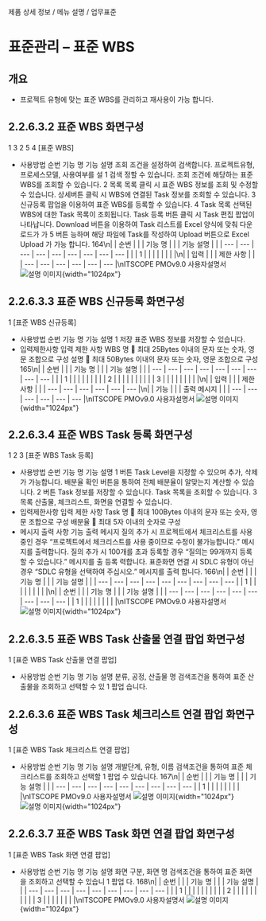 <!--breadcrumb:제품 상세 정보 / 메뉴 설명 / 업무표준--><span class="md-breadcrumb">제품 상세 정보 / 메뉴 설명 / 업무표준</span>
# 표준관리 – 표준 WBS
<!--5th-h2-toc-->
## 개요

- 프로젝트 유형에 맞는 표준 WBS를 관리하고 재사용이 가능 합니다.
## 2.2.6.3.2 표준 WBS 화면구성
1
3
2
5
4
[표준 WBS]
- 사용방법
순번 기능 명 기능 설명
조회 조건을 설정하여 검색합니다. 프로젝트유형, 프로세스모델, 사용여부를 설
1 검색
정할 수 있습니다.
조회 조건에 해당하는 표준 WBS를 조회할 수 있습니다.
2 목록 목록 클릭 시 표준 WBS 정보를 조회 및 수정할 수 있습니다.
상세버튼 클릭 시 WBS에 연결된 Task 정보를 조회할 수 있습니다.
3 신규등록 팝업을 이용하여 표준 WBS를 등록할 수 있습니다.
4 Task 목록 선택된 WBS에 대한 Task 목록이 조회됩니다.
Task 등록 버튼 클릭 시 Task 편집 팝업이 나타납니다.
Download 버튼을 이용하여 Task 리스트를 Excel 양식에 맞춰 다운로드가 가
5 버튼
능하며 해당 파일에 Task를 작성하여 Upload 버튼으로 Excel Upload 가 가능
합니다.
164\n|  | 순번 |  |  | 기능 명 |  |  | 기능 설명 |  |
| --- | --- | --- | --- | --- | --- | --- | --- | --- |
|  | 1 |  |  |  |  |  |  |  |\n|  | 입력 |  |  | 제한 사항 |  |
| --- | --- | --- | --- | --- | --- |\nITSCOPE PMOv9.0 사용자설명서
![설명 이미지](/02_outputs/manual_images/2.2.6.3.2.png){width="1024px"}
## 2.2.6.3.3 표준 WBS 신규등록 화면구성
1
[표준 WBS 신규등록]
- 사용방법
순번 기능 명 기능 설명
1 저장 표준 WBS 정보를 저장할 수 있습니다.
- 입력제한사항
입력 제한 사항
WBS 명  최대 25Bytes 이내의 문자 또는 숫자, 영문 조합으로 구성
설명  최대 50Bytes 이내의 문자 또는 숫자, 영문 조합으로 구성
165\n|  | 순번 |  |  | 기능 명 |  |  | 기능 설명 |  |
| --- | --- | --- | --- | --- | --- | --- | --- | --- |
|  | 1 |  |  |  |  |  |  |  |
| 2 |  |  |  |  |  |  |  |  |
| 3 |  |  |  |  |  |  |  |  |\n|  | 입력 |  |  | 제한 사항 |  |
| --- | --- | --- | --- | --- | --- |\n|  | 기능 |  |  | 출력 메시지 |  |
| --- | --- | --- | --- | --- | --- |\nITSCOPE PMOv9.0 사용자설명서
![설명 이미지](/02_outputs/manual_images/2.2.6.3.3.png){width="1024px"}
## 2.2.6.3.4 표준 WBS Task 등록 화면구성
1 2
3
[표준 WBS Task 등록]
- 사용방법
순번 기능 명 기능 설명
1 버튼 Task Level을 지정할 수 있으며 추가, 삭제가 가능합니다.
배분율 확인 버튼을 통하여 전체 배분율이 알맞는지 계산할 수 있습니다.
2 버튼
Task 정보를 저장할 수 있습니다.
Task 목록을 조회할 수 있습니다.
3 목록
산출물, 체크리스트, 화면을 연결할 수 있습니다.
- 입력제한사항
입력 제한 사항
Task 명  최대 100Bytes 이내의 문자 또는 숫자, 영문 조합으로 구성
배분율  최대 5자 이내의 숫자로 구성
- 메시지 출력 사항
기능 출력 메시지
질의 추가 시 프로젝트에서 체크리스트를 사용 중인 경우 “프로젝트에서 체크리스트를 사용
중이므로 수정이 불가능합니다.” 메시지를 출력합니다.
질의 추가 시 100개를 초과 등록할 경우 “질의는 99개까지 등록할 수 있습니다.” 메시지를 출
등록
력합니다.
표준화면 연결 시 SDLC 유형이 아닌 경우 “SDLC 유형을 선택하여 주십시오.” 메시지를 출력
합니다.
166\n|  | 순번 |  |  | 기능 명 |  |  | 기능 설명 |  |
| --- | --- | --- | --- | --- | --- | --- | --- | --- |
| 1 |  |  |  |  |  |  |  |  |\n|  | 순번 |  |  | 기능 명 |  |  | 기능 설명 |  |
| --- | --- | --- | --- | --- | --- | --- | --- | --- |
| 1 |  |  |  |  |  |  |  |  |\nITSCOPE PMOv9.0 사용자설명서
![설명 이미지](/02_outputs/manual_images/2.2.6.3.4.png){width="1024px"}
## 2.2.6.3.5 표준 WBS Task 산출물 연결 팝업 화면구성
1
[표준 WBS Task 산출물 연결 팝업]
- 사용방법
순번 기능 명 기능 설명
분류, 공정, 산출물 명 검색조건을 통하여 표준 산출물을 조회하고 선택할 수 있
1 팝업
습니다.
## 2.2.6.3.6 표준 WBS Task 체크리스트 연결 팝업 화면구성
1
[표준 WBS Task 체크리스트 연결 팝업]
- 사용방법
순번 기능 명 기능 설명
개발단계, 유형, 이름 검색조건을 통하여 표준 체크리스트를 조회하고 선택할
1 팝업
수 있습니다.
167\n|  | 순번 |  |  | 기능 명 |  |  | 기능 설명 |  |
| --- | --- | --- | --- | --- | --- | --- | --- | --- |
| 1 |  |  |  |  |  |  |  |  |\nITSCOPE PMOv9.0 사용자설명서
![설명 이미지](/02_outputs/manual_images/2.2.6.3.6_(1).png){width="1024px"}
![설명 이미지](/02_outputs/manual_images/2.2.6.3.6_(2).png){width="1024px"}
## 2.2.6.3.7 표준 WBS Task 화면 연결 팝업 화면구성
1
[표준 WBS Task 화면 연결 팝업]
- 사용방법
순번 기능 명 기능 설명
화면 구분, 화면 명 검색조건을 통하여 표준 화면을 조회하고 선택할 수 있습니
1 팝업
다.
168\n|  | 순번 |  |  | 기능 명 |  |  | 기능 설명 |  |
| --- | --- | --- | --- | --- | --- | --- | --- | --- |
|  | 1 |  |  |  |  |  |  |  |
|  | 2 |  |  |  |  |  |  |  |
|  | 3 |  |  |  |  |  |  |  |\nITSCOPE PMOv9.0 사용자설명서
![설명 이미지](/02_outputs/manual_images/2.2.6.3.7.png){width="1024px"}
